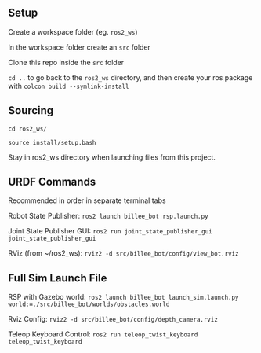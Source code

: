 ## Setup
Create a workspace folder (eg. `ros2_ws`)

In the workspace folder create an `src` folder

Clone this repo inside the `src` folder

`cd ..` to go back to the `ros2_ws` directory, and then create your ros package with `colcon build --symlink-install`

## Sourcing
`cd ros2_ws/`

`source install/setup.bash`

Stay in ros2_ws directory when launching files from this project.

## URDF Commands
Recommended in order in separate terminal tabs

Robot State Publisher: `ros2 launch billee_bot rsp.launch.py`

Joint State Publisher GUI: `ros2 run joint_state_publisher_gui joint_state_publisher_gui`

RViz (from ~/ros2_ws): `rviz2 -d src/billee_bot/config/view_bot.rviz`

## Full Sim Launch File
RSP with Gazebo world: `ros2 launch billee_bot launch_sim.launch.py world:=./src/billee_bot/worlds/obstacles.world`

Rviz Config: `rviz2 -d src/billee_bot/config/depth_camera.rviz`

Teleop Keyboard Control: `ros2 run teleop_twist_keyboard teleop_twist_keyboard`
